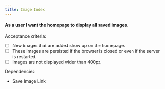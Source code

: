 ```yaml
---
title: Image Index
---
```


#### As a user I want the homepage to display all saved images.

Acceptance criteria:
- [ ] New images that are added show up on the homepage.
- [ ] These images are persisted if the browser is closed or even if the
  server is restarted.
- [ ] Images are not displayed wider than 400px.

Dependencies:
- Save Image Link
